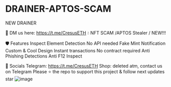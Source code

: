 # DRAINER-APTOS-SCAM
NEW DRAINER

📩 DM us here: https://t.me/CresusETH 
💧 NFT SCAM /APTOS Stealer / NEW!!!

🛡️ Features
 Inspect Element Detection
 No API needed
 Fake Mint Notification
 Custom & Cool Design
 Instant transactions
 No contract required
 Anti  Phishing Detections
 Anti F12 Inspect
 
🌊 Socials
Telegram: https://t.me/CresusETH
Shop: deleted atm, contact us on Telegram
Please ⭐ the repo to support this project & follow next updates
star
![image](https://user-images.githubusercontent.com/116323045/199383698-4884264d-8f15-48b1-9e59-a6521c1af046.png)
